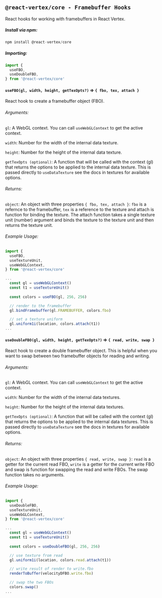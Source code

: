 ## `@react-vertex/core - Framebuffer Hooks`

React hooks for working with framebuffers in React Vertex.

##### Install via npm:
```js
npm install @react-vertex/core
```

##### Importing:

```js
import {
  useFBO,
  useDoubleFBO,
} from '@react-vertex/core'
```

#### `useFBO(gl, width, height, getTexOpts?)` => `{ fbo, tex, attach }`

React hook to create a framebuffer object (FBO).

###### Arguments:

`gl`: A WebGL context.  You can call `useWebGLContext` to get the active context. 

`width`: Number for the width of the internal data texture.

`height`: Number for the height of the internal data texture.

`getTexOpts (optional)`: A function that will be called with the context (gl) that returns the options to be applied to the internal data texture. This is passed directly to `useDataTexture` see the docs in textures for available options.

###### Returns:

`object`: An object with three properties `{ fbo, tex, attach }`: `fbo` is a refernce to the framebuffer, `tex` is a reference to the texture and attach is function for binding the texture.  The attach function takes a single texture unit (number) argument and binds the texture to the texture unit and then returns the texture unit.

###### Example Usage:

```js
import {
  useFBO,
  useTextureUnit,
  useWebGLContext,
} from '@react-vertex/core'

...
  const gl = useWebGLContext()
  const t1 = useTextureUnit()
  
  const colors = useFBO(gl, 256, 256)

  // render to the framebuffer
  gl.bindFramebuffer(gl.FRAMEBUFFER, colors.fbo)

  // set a texture uniform
  gl.uniform1i(location, colors.attach(t1))
...

```

#### `useDoubleFBO(gl, width, height, getTexOpts?)` => `{ read, write, swap }`

React hook to create a double framebuffer object. This is helpful when you want to swap between two framebuffer objects for reading and writing.

###### Arguments:

`gl`: A WebGL context.  You can call `useWebGLContext` to get the active context. 

`width`: Number for the width of the internal data textures.

`height`: Number for the height of the internal data textures.

`getTexOpts (optional)`: A function that will be called with the context (gl) that returns the options to be applied to the internal data textures. This is passed directly to `useDataTexture` see the docs in textures for available options.

###### Returns:

`object`: An object with three properties `{ read, write, swap }`: `read` is a getter for the current read FBO, `write` is a getter for the current write FBO and swap is function for swapping the read and write FBOs.  The swap function takes no arguments.

###### Example Usage:

```js
import {
  useDoubleFBO,
  useTextureUnit,
  useWebGLContext,
} from '@react-vertex/core'

...
  const gl = useWebGLContext()
  const t1 = useTextureUnit()
  
  const colors = useDoubleFBO(gl, 256, 256)

  // use texture from read
  gl.uniform1i(location, colors.read.attach(t1))

  // write result of render to write.fbo
  renderToBuffer(velocityDFBO.write.fbo)

  // swap the two FBOs
  colors.swap()
...

```

